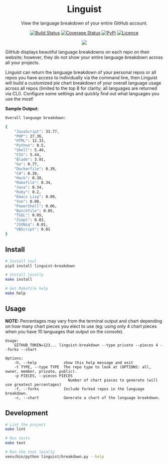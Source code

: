 <div align="center">

# Linguist

View the language breakdown of your entire GitHub account.

[![Build Status](https://travis-ci.com/Justintime50/linguist.svg?branch=master)](https://travis-ci.com/Justintime50/linguist)
[![Coverage Status](https://coveralls.io/repos/github/Justintime50/linguist/badge.svg?branch=master)](https://coveralls.io/github/Justintime50/linguist?branch=master)
[![PyPi](https://img.shields.io/pypi/v/linguist-breakdown)](https://pypi.org/project/linguist-breakdown)
[![Licence](https://img.shields.io/github/license/justintime50/linguist)](https://opensource.org/licenses/mit-license.php)

<img src="assets/showcase.png">

</div>

GitHub displays beautiful language breakdowns on each repo on their website; however, they do not show your entire language breakdown across all your projects.

Linguist can return the language breakdown of your personal repos or all repos you have access to individually via the command line, then Linguist will build a customized pie chart breakdown of your overall language usage across all repos (limited to the top 8 for clarity; all languages are returned via CLI). Configure some settings and quickly find out what languages you use the most!

**Sample Output:**

```bash
Overall language breakdown:

{
    "JavaScript": 33.77,
    "PHP": 27.36,
    "HTML": 12.33,
    "Python": 8.5,
    "Shell": 5.49,
    "CSS": 5.44,
    "Blade": 3.91,
    "Go": 0.77,
    "Dockerfile": 0.39,
    "C#": 0.39,
    "Hack": 0.38,
    "Makefile": 0.34,
    "Java": 0.34,
    "Ruby": 0.2,
    "Emacs Lisp": 0.09,
    "Vue": 0.08,
    "PowerShell": 0.06,
    "Batchfile": 0.05,
    "TSQL": 0.05,
    "Zimpl": 0.03,
    "JSONiq": 0.01,
    "VBScript": 0.01
}
```

## Install

```bash
# Install tool
pip3 install linguist-breakdown

# Install locally
make install

# Get Makefile help
make help
```

## Usage

**NOTE:** Percentages may vary from the terminal output and chart depending on how many chart pieces you elect to use (eg: using only 4 chart pieces when you have 10 languages that output on the console).

```
Usage:
    GITHUB_TOKEN=123... linguist-breakdown --type private --pieces 4 --forks --chart

Options:
    -h, --help            show this help message and exit
    -t TYPE, --type TYPE  The repo type to look at (OPTIONS: all, owner, member, private, public).
    -p PIECES, --pieces PIECES
                            Number of chart pieces to generate (will use greatest percentages)
    -f, --forks           Include forked repos in the language breakdown.
    -c, --chart           Generate a chart of the language breakdown.
```

## Development

```bash
# Lint the project
make lint

# Run tests
make test

# Run the tool locally
venv/bin/python linguist/breakdown.py --help
```
